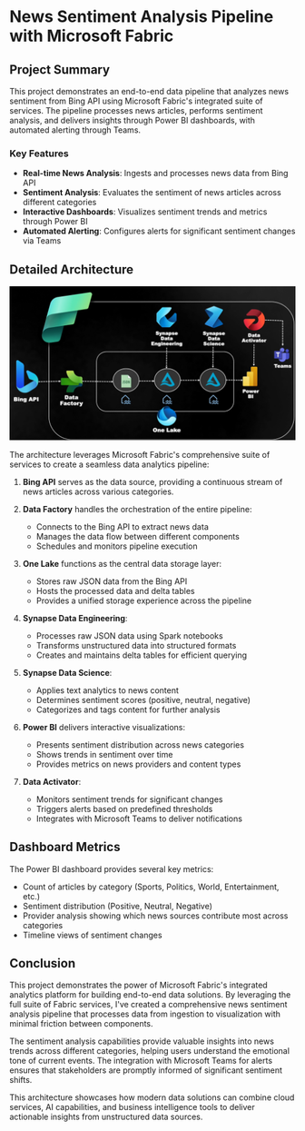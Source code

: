 # News Sentiment Analysis Pipeline with Microsoft Fabric

## Project Summary

This project demonstrates an end-to-end data pipeline that analyzes news sentiment from Bing API using Microsoft Fabric's integrated suite of services. The pipeline processes news articles, performs sentiment analysis, and delivers insights through Power BI dashboards, with automated alerting through Teams.

### Key Features

- **Real-time News Analysis**: Ingests and processes news data from Bing API
- **Sentiment Analysis**: Evaluates the sentiment of news articles across different categories
- **Interactive Dashboards**: Visualizes sentiment trends and metrics through Power BI
- **Automated Alerting**: Configures alerts for significant sentiment changes via Teams

## Detailed Architecture

![Architecture Overview](Fabric_architecture.png)

The architecture leverages Microsoft Fabric's comprehensive suite of services to create a seamless data analytics pipeline:

1. **Bing API** serves as the data source, providing a continuous stream of news articles across various categories.

2. **Data Factory** handles the orchestration of the entire pipeline:
   - Connects to the Bing API to extract news data
   - Manages the data flow between different components
   - Schedules and monitors pipeline execution

3. **One Lake** functions as the central data storage layer:
   - Stores raw JSON data from the Bing API
   - Hosts the processed data and delta tables
   - Provides a unified storage experience across the pipeline

4. **Synapse Data Engineering**:
   - Processes raw JSON data using Spark notebooks
   - Transforms unstructured data into structured formats
   - Creates and maintains delta tables for efficient querying

5. **Synapse Data Science**:
   - Applies text analytics to news content
   - Determines sentiment scores (positive, neutral, negative)
   - Categorizes and tags content for further analysis

6. **Power BI** delivers interactive visualizations:
   - Presents sentiment distribution across news categories
   - Shows trends in sentiment over time
   - Provides metrics on news providers and content types

7. **Data Activator**:
   - Monitors sentiment trends for significant changes
   - Triggers alerts based on predefined thresholds
   - Integrates with Microsoft Teams to deliver notifications

## Dashboard Metrics

The Power BI dashboard provides several key metrics:

- Count of articles by category (Sports, Politics, World, Entertainment, etc.)
- Sentiment distribution (Positive, Neutral, Negative)
- Provider analysis showing which news sources contribute most across categories
- Timeline views of sentiment changes

## Conclusion

This project demonstrates the power of Microsoft Fabric's integrated analytics platform for building end-to-end data solutions. By leveraging the full suite of Fabric services, I've created a comprehensive news sentiment analysis pipeline that processes data from ingestion to visualization with minimal friction between components.

The sentiment analysis capabilities provide valuable insights into news trends across different categories, helping users understand the emotional tone of current events. The integration with Microsoft Teams for alerts ensures that stakeholders are promptly informed of significant sentiment shifts.

This architecture showcases how modern data solutions can combine cloud services, AI capabilities, and business intelligence tools to deliver actionable insights from unstructured data sources.
